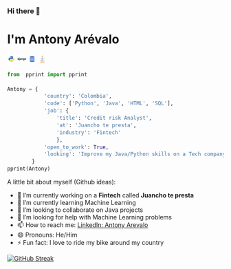 ### Hi there 👋
# I'm Antony Arévalo
<code><img height="20" alt="Python" src="https://raw.githubusercontent.com/github/explore/80688e429a7d4ef2fca1e82350fe8e3517d3494d/topics/python/python.png"></code>
<code><img height="20" alt="Django" src="https://raw.githubusercontent.com/github/explore/80688e429a7d4ef2fca1e82350fe8e3517d3494d/topics/django/django.png"></code>
<code><img height="20" alt="SQL" src="https://raw.githubusercontent.com/github/explore/80688e429a7d4ef2fca1e82350fe8e3517d3494d/topics/sql/sql.png"></code>
<code><img height="20" alt="Java" src="https://raw.githubusercontent.com/github/explore/80688e429a7d4ef2fca1e82350fe8e3517d3494d/topics/java/java.png"></code>

```python
from  pprint import pprint

Antony = {
            'country': 'Colombia',
            'code': ['Python', 'Java', 'HTML', 'SQL'],
            'job': {
                'title': 'Credit risk Analyst',
                'at': 'Juancho te presta',
                'industry': 'Fintech'
                },
            'open_to_work': True,
            'looking': 'Improve my Java/Python skills on a Tech company'
        }
pprint(Antony)
```
A little bit about myself (Github ideas):

- 🔭 I’m currently working on a **Fintech** called **Juancho te presta** 
- 🌱 I’m currently learning Machine Learning
- 👯 I’m looking to collaborate on Java projects
- 🤔 I’m looking for help with Machine Learning problems
- 📫 How to reach me: <a href="https://www.linkedin.com/in/antony-arevalo-arias/">LinkedIn: Antony Arevalo<a/>
- 😄 Pronouns: He/Him
- ⚡ Fun fact: I love to ride my bike around my country

[![GitHub Streak](https://streak-stats.demolab.com?user=antonyare93&theme=gruvbox&hide_border=true)](https://git.io/streak-stats)
